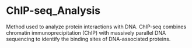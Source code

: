 # ChIP-seq_Analysis
Method used to analyze protein interactions with DNA. ChIP-seq combines chromatin immunoprecipitation (ChIP) with massively parallel DNA sequencing to identify the binding sites of DNA-associated proteins.
